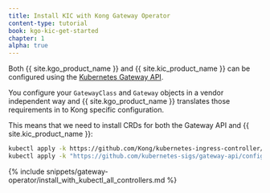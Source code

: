 ```yaml
---
title: Install KIC with Kong Gateway Operator
content-type: tutorial
book: kgo-kic-get-started
chapter: 1
alpha: true
---
```


Both {{ site.kgo_product_name }} and {{ site.kic_product_name }} can be configured using the [Kubernetes Gateway API](https://github.com/kubernetes-sigs/gateway-api). 

You configure your `GatewayClass` and `Gateway` objects in a vendor independent way and {{ site.kgo_product_name }} translates those requirements in to Kong specific configuration.

This means that we need to install CRDs for both the Gateway API and {{ site.kic_product_name }}:

```bash
kubectl apply -k https://github.com/Kong/kubernetes-ingress-controller/config/crd
kubectl apply -k "https://github.com/kubernetes-sigs/gateway-api/config/crd?ref=v0.8.1"
```

{% include snippets/gateway-operator/install_with_kubectl_all_controllers.md %}
